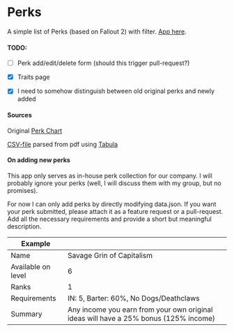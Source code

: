 # Perks

A simple list of Perks (based on Fallout 2) with filter. [App here](https://elbahek.github.io/perks/).


#### TODO:
- [ ] Perk add/edit/delete form (should this trigger pull-request?)
- [x] Traits page
- [x] I need to somehow distinguish between old original perks and newly added


#### Sources
Original [Perk Chart](https://github.com/elbahek/perks/blob/develop/supplements/Perk_Chart.pdf)

[CSV-file](https://github.com/elbahek/perks/blob/develop/supplements/tabula-Perk_Chart.csv) parsed from pdf using [Tabula](http://tabula.technology/)


#### On adding new perks
This app only serves as in-house perk collection for our company. I will probably ignore your perks (well, I will discuss them with my group, but no promises).

For now I can only add perks by directly modifying data.json. If you want your perk submitted, please attach it as a feature request or a pull-request.
Add all the necessary requirements and provide a short but meaningful description.

| Example            |                                        |
|--------------------|----------------------------------------|
| Name               | Savage Grin of Capitalism              |
| Available on level | 6                                      |
| Ranks              | 1                                      |
| Requirements       | IN: 5, Barter: 60%, No Dogs/Deathclaws |
| Summary            | Any income you earn from your own original ideas will have a 25% bonus (125% income) |
